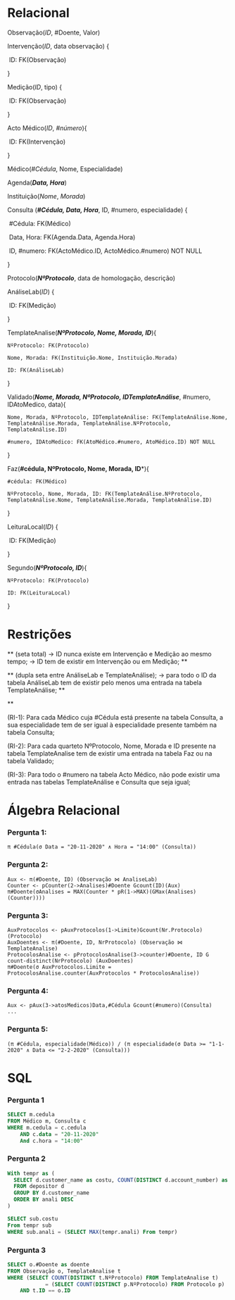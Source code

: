# Relacional

Observação(*ID*, #Doente, Valor)

Intervenção(*ID*, data observação) {

​	ID: FK(Observação)

}

Medição(*ID*, tipo) {

​	ID: FK(Observação)

}

Acto Médico(*ID*, *#número*){

​	ID: FK(Intervenção)

}

Médico(*#Cédula*, Nome, Especialidade) 

Agenda(***Data, Hora***)

Instituição(*Nome*, *Morada*)



Consulta (***#Cédula, Data, Hora***, ID, #numero, especialidade) {

​	#Cédula: FK(Médico)

​	Data, Hora: FK(Agenda.Data, Agenda.Hora)

​	ID, #numero: FK(ActoMédico.ID, ActoMédico.#numero) NOT NULL

}

Protocolo(***NºProtocolo***, data de homologação, descrição) 

AnáliseLab(*ID*) {

​	ID: FK(Medição)

}

TemplateAnalise(***NºProtocolo, Nome, Morada, ID***){
    
    NºProtocolo: FK(Protocolo)
    
    Nome, Morada: FK(Instituição.Nome, Instituição.Morada)
    
    ID: FK(AnáliseLab)
}



Validado(***Nome, Morada, NºProtocolo, IDTemplateAnálise***, #numero, IDAtoMedico, data){
    
    Nome, Morada, NºProtocolo, IDTemplateAnálise: FK(TemplateAnálise.Nome, TemplateAnálise.Morada, TemplateAnálise.NºProtocolo, TemplateAnálise.ID)
    
    #numero, IDAtoMedico: FK(AtoMédico.#numero, AtoMédico.ID) NOT NULL

}

Faz(**#cédula, NºProtocolo, Nome, Morada, ID***){
    
    #cédula: FK(Médico)
    
    NºProtocolo, Nome, Morada, ID: FK(TemplateAnálise.NºProtocolo, TemplateAnálise.Nome, TemplateAnálise.Morada, TemplateAnálise.ID)

}

LeituraLocal(*ID*) {

​	ID: FK(Medição)

}

Segundo(***NºProtocolo, ID***){

    NºProtocolo: FK(Protocolo)
    
    ID: FK(LeituraLocal)

}


# Restrições
** (seta total)
-> ID nunca existe em Intervenção e Medição ao mesmo tempo;
-> ID tem de existir em Intervenção ou em Medição;
**

** (dupla seta entre AnáliseLab e TemplateAnálise);
-> para todo o ID da tabela AnáliseLab tem de existir pelo menos uma entrada na tabela TemplateAnálise;
**

**

(RI-1): Para cada Médico cuja #Cédula está presente na tabela Consulta, a sua especialidade tem de ser igual à especialidade presente também na tabela Consulta;

(RI-2): Para cada quarteto NºProtocolo, Nome, Morada e ID presente na tabela TemplateAnalise tem de existir uma entrada na tabela Faz ou na tabela Validado;

(RI-3): Para todo o #numero na tabela Acto Médico, não pode existir uma entrada nas tabelas TemplateAnálise e Consulta que seja igual;

# Álgebra Relacional

### Pergunta 1:
    π #Cédula(σ Data = "20-11-2020" ∧ Hora = "14:00" (Consulta))

### Pergunta 2:
    Aux <- π(#Doente, ID) (Observação ⋈ AnaliseLab)
    Counter <- pCounter(2->Analises)#Doente Gcount(ID)(Aux)
    π#Doente(σAnalises = MAX(Counter * pR(1->MAX)(GMax(Analises)(Counter))))

### Pergunta 3:
    AuxProtocolos <- pAuxProtocolos(1->Limite)Gcount(Nr.Protocolo)(Protocolo)
    AuxDoentes <- π(#Doente, ID, NrProtocolo) (Observação ⋈ TemplateAnalise)
    ProtocolosAnalise <- pProtocolosAnalise(3->counter)#Doente, ID G count-distinct(NrProtocolo) (AuxDoentes)
    π#Doente(σ AuxProtocolos.Limite = ProtocolosAnalise.counter(AuxProtocolos * ProtocolosAnalise))

### Pergunta 4:

    Aux <- pAux(3->atosMedicos)Data,#Cédula Gcount(#numero)(Consulta)
    ...

### Pergunta 5:

    (π #Cédula, especialidade(Médico)) / (π especialidade(σ Data >= "1-1-2020" ∧ Data <= "2-2-2020" (Consulta)))

# SQL

### Pergunta 1
```sql
SELECT m.cedula
FROM Médico m, Consulta c
WHERE m.cedula = c.cedula
	AND c.data = "20-11-2020" 
	And c.hora = "14:00"
```
### Pergunta 2
```sql
With tempr as (
  SELECT d.customer_name as costu, COUNT(DISTINCT d.account_number) as anali
  FROM depositor d
  GROUP BY d.customer_name
  ORDER BY anali DESC
)

SELECT sub.costu
From tempr sub
WHERE sub.anali = (SELECT MAX(tempr.anali) From tempr)
```
### Pergunta 3
```sql
SELECT o.#Doente as doente
FROM Observação o, TemplateAnalise t
WHERE (SELECT COUNT(DISTINCT t.NºProtocolo) FROM TemplateAnalise t)
			= (SELECT COUNT(DISTINCT p.NºProtocolo) FROM Protocolo p)
	AND t.ID == o.ID
```
